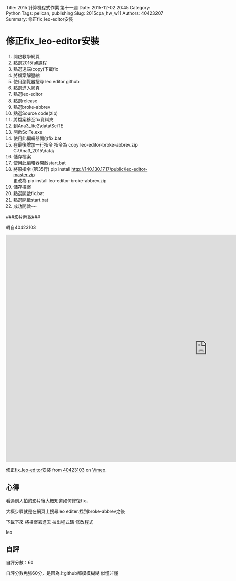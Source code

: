 Title: 2015 計算機程式作業 第十一週
Date: 2015-12-02 20:45
Category: Python
Tags: pelican, publishing
Slug: 2015cpa_hw_w11
Authors: 40423207
Summary: 修正fix_leo-editor安裝




修正fix_leo-editor安裝
=================
                    
                            
                            
                            
1. 開啟教學網頁
2. 點選2015fall課程
3. 點選遠端(copy)下載fix
4. 將檔案解壓縮
5. 使用瀏覽器搜尋 leo editor github
6. 點選進入網頁
7. 點選leo-editor
8. 點選release
9. 點選broke-abbrev
10. 點選Source code(zip)
11. 將檔案移至fix資料夾
12. 到Ana3_lite2\data\SciTE
13. 開啟SciTe.exe 
14. 使用此編輯器開啟fix.bat
15. 在最後增加一行指令
      指令為  copy leo-editor-broke-abbrev.zip C:\Ana3_2015\data\                            
16. 儲存檔案
17. 使用此編輯器開啟start.bat
18. 將原指令 (第35行) pip install http://140.130.17.17/public/leo-editor-master.zip           
     更改為 pip install leo-editor-broke-abbrev.zip
19. 儲存檔案
20. 點選開啟fix.bat
21. 點選開啟start.bat
22. 成功開啟~~
                            
                            
                            
###影片解說###
                            
                            
轉自40423103
<iframe src="https://player.vimeo.com/video/147597320" width="1280" height="720" frameborder="0" webkitallowfullscreen mozallowfullscreen allowfullscreen></iframe> <p><a href="https://vimeo.com/147597320">修正fix_leo-editor安裝</a> from <a href="https://vimeo.com/user45467634">40423103</a> on <a href="https://vimeo.com">Vimeo</a>.</p>
                                
                                
                                
                                
                                
心得
-------
看過別人拍的影片後大概知道如何修復fix，
                
大概步驟就是在網頁上搜尋leo editer.找到broke-abbrev之後
                
下載下來 將檔案丟進去 拉出程式碼 修改程式
                
leo
                        
                            
                            
                            
自評
--------
自評分數：60
                        
自評分數免強60分，是因為上github都模模糊糊 似懂非懂
                                    


 